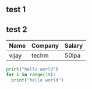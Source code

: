 test 1
---
test 2
---
|Name|Company|Salary|
|---|---|---|
|vijay|techm|50lpa|
```python
print("hello world")
for i in range(10):
  print("hello world")
```
